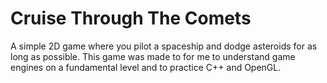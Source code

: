# Cruise Through The Comets

A simple 2D game where you pilot a spaceship and dodge asteroids for as long as possible. This game was made to for me to understand game engines on a fundamental level and to practice C++ and OpenGL.
